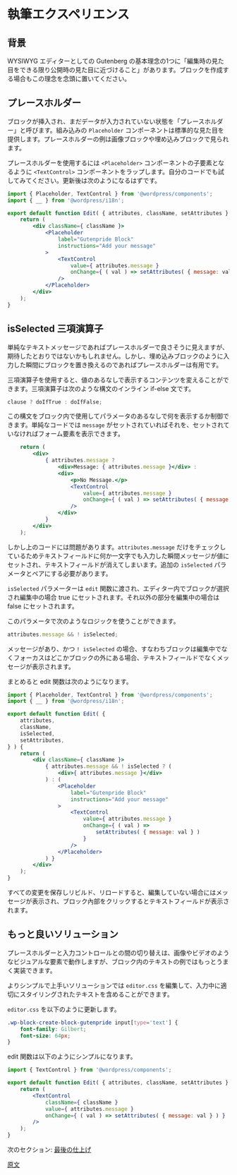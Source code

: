 <!-- 
# Authoring Experience
 -->
# 執筆エクスペリエンス
<!-- 
## Background
 -->
## 背景
<!-- 
One of the primary tenets of Gutenberg as a WYSIWYG editor is that what you see in the editor should be as close as possible to what you get when published. Keep this in mind when building blocks.
 -->
WYSIWYG エディターとしての Gutenberg の基本理念の1つに「編集時の見た目をできる限り公開時の見た目に近づけること」があります。ブロックを作成する場合もこの理念を念頭に置いてください。

<!-- 
## Placeholder
 -->
## プレースホルダー
<!-- 
The state when a block has been inserted, but no data has been entered yet, is called a placeholder. There is a `Placeholder` component built that gives us a standard look. You can see example placeholders in use with the image and embed blocks.

To use the Placeholder, wrap the `<TextControl>` component so it becomes a child element of the `<Placeholder>` component. Try it out in your code. After updating, you might have something like:
 -->
ブロックが挿入され、まだデータが入力されていない状態を「プレースホルダー」と呼びます。組み込みの `Placeholder` コンポーネントは標準的な見た目を提供します。プレースホルダーの例は画像ブロックや埋め込みブロックで見られます。

プレースホルダーを使用するには `<Placeholder>` コンポーネントの子要素となるように `<TextControl>` コンポーネントをラップします。自分のコードでも試してみてください。更新後は次のようになるはずです。

```jsx
import { Placeholder, TextControl } from '@wordpress/components';
import { __ } from '@wordpress/i18n';

export default function Edit( { attributes, className, setAttributes } ) {
	return (
		<div className={ className }>
			<Placeholder
				label="Gutenpride Block"
				instructions="Add your message"
			>
				<TextControl
					value={ attributes.message }
					onChange={ ( val ) => setAttributes( { message: val } ) }
				/>
			</Placeholder>
		</div>
	);
}
```
<!-- 
## isSelected Ternary Function
 -->
## isSelected 三項演算子
<!-- 
The placeholder looks ok, for a simple text message it may or may not be what you are looking for. However, the placeholder can be useful if you are replacing the block after what is typed in, similar to the embed blocks.

For this we can use a ternary function, to display content based on a value being set or not. A ternary function is an inline if-else statement, using the syntax:
 -->

単純なテキストメッセージであればプレースホルダーで良さそうに見えますが、期待したとおりではないかもしれません。しかし、埋め込みブロックのように入力した瞬間にブロックを置き換えるのであればプレースホルダーは有用です。

三項演算子を使用すると、値のあるなしで表示するコンテンツを変えることができます。三項演算子は次のような構文のインライン if-else 文です。

```js
clause ? doIfTrue : doIfFalse;
```
<!-- 
This can be used inside a block to control what shows when a parameter is set or not. A simple case that displays a `message` if set, otherwise show the form element:
 -->
この構文をブロック内で使用してパラメータのあるなしで何を表示するか制御できます。単純なコードでは `message` がセットされていればそれを、セットされていなければフォーム要素を表示できます。

```jsx
	return (
		<div>
			{ attributes.message ?
				<div>Message: { attributes.message }</div> :
				<div>
					<p>No Message.</p>
					<TextControl
						value={ attributes.message }
						onChange={ ( val ) => setAttributes( { message: val } ) }
					/>
				</div>
			}
		</div>
	);
```
<!-- 
There is a problem with the above, if we only use the `attributes.message` check, as soon as we type in the text field it would disappear since the message would then be set to a value. So we need to pair with an additional `isSelected` parameter.

The `isSelected` parameter is passed in to the `edit` function and is set to true if the block is selected in the editor (currently editing) otherwise set to false (editing elsewhere).

Using that parameter, we can use the logic:
 -->
しかし上のコードには問題があります。`attributes.message` だけをチェックしているためテキストフィールドに何か一文字でも入力した瞬間メッセージが値にセットされ、テキストフィールドが消えてしまいます。追加の `isSelected` パラメータとペアにする必要があります。

`isSelected` パラメーターは `edit` 関数に渡され、エディター内でブロックが選択され編集中の場合 true にセットされます。それ以外の部分を編集中の場合は false にセットされます。

このパラメータで次のようなロジックを使うことができます。

```js
attributes.message && ! isSelected;
```
<!-- 
If the message is set and `!isSelected`, meaning we are not editing the block, the focus is elsewhere, then display the message not the text field.

All so this combined together here's what the edit function looks like this:
 -->
メッセージがあり、かつ `! isSelected` の場合、すなわちブロックは編集中でなくフォーカスはどこかブロックの外にある場合、テキストフィールドでなくメッセージが表示されます。

まとめると edit 関数は次のようになります。

```jsx
import { Placeholder, TextControl } from '@wordpress/components';
import { __ } from '@wordpress/i18n';

export default function Edit( {
	attributes,
	className,
	isSelected,
	setAttributes,
} ) {
	return (
		<div className={ className }>
			{ attributes.message && ! isSelected ? (
				<div>{ attributes.message }</div>
			) : (
				<Placeholder
					label="Gutenpride Block"
					instructions="Add your message"
				>
					<TextControl
						value={ attributes.message }
						onChange={ ( val ) =>
							setAttributes( { message: val } )
						}
					/>
				</Placeholder>
			) }
		</div>
	);
}
```
<!-- 
With that in place, rebuild and reload and when you are not editing the message is displayed as it would be for the view, when you click into the block you see the text field.
 -->
すべての変更を保存しリビルド、リロードすると、編集していない場合にはメッセージが表示され、ブロック內部をクリックするとテキストフィールドが表示されます。

<!-- 
## A Better Solution
 -->
## もっと良いソリューション
<!-- 
The switching between a Placeholder and input control works well with a visual element like an image or video, but for the text example in this block we can do better.

The simpler and better solution is to modify the `editor.css` to include the proper stylized text while typing.

Update `editor.css` to:
 -->
プレースホルダーと入力コントロールとの間の切り替えは、画像やビデオのようなビジュアルな要素で動作しますが、ブロック内のテキストの例ではもっとうまく実装できます。

よりシンプルで上手いソリューションでは `editor.css` を編集して、入力中に適切にスタイリングされたテキストを含めることができます。

`editor.css` を以下のように更新します。

```css
.wp-block-create-block-gutenpride input[type='text'] {
	font-family: Gilbert;
	font-size: 64px;
}
```
<!-- 
The edit function can simply be:
 -->
edit 関数は以下のようにシンプルになります。

```jsx
import { TextControl } from '@wordpress/components';

export default function Edit( { attributes, className, setAttributes } ) {
	return (
		<TextControl
			className={ className }
			value={ attributes.message }
			onChange={ ( val ) => setAttributes( { message: val } ) }
		/>
	);
}
```
<!-- 
Next Section: [Finishing Touches](/docs/getting-started/tutorials/create-block/finishing.md)
 -->
次のセクション: [最後の仕上げ](https://ja.wordpress.org/team/handbook/block-editor/handbook/tutorials/create-block/finishing/)

[原文](https://github.com/WordPress/gutenberg/blob/HEAD/docs/getting-started/tutorials/create-block/author-experience.md)
